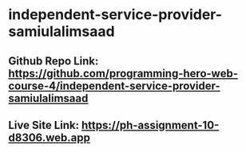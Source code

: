 # independent-service-provider-samiulalimsaad

## Github Repo Link: <https://github.com/programming-hero-web-course-4/independent-service-provider-samiulalimsaad>

## Live Site Link: <https://ph-assignment-10-d8306.web.app>
